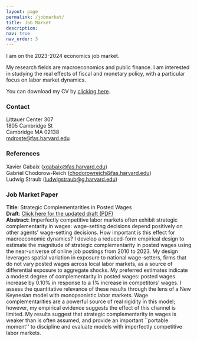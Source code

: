 ```yaml
---
layout: page
permalink: /jobmarket/
title: Job Market
description:  
nav: true
nav_order: 3
---
```



I am on the 2023-2024 economics job market. <br>

My research fields are macroeconomics and public finance. I am interested in studying the real effects of fiscal and monetary policy, with a particular focus on labor market dynamics. <br>

You can download my CV by [clicking here](/files/cv.pdf). <br>



### Contact

Littauer Center 307 <br>
1805 Cambridge St <br>
Cambridge MA 02138 <br>
[mdroste@fas.harvard.edu](mailto:mdroste@fas.harvard.edu) <br>



### References

Xavier Gabaix ([xgabaix@fas.harvard.edu](mailto:xgabaix@fas.harvard.edu)) <br>
Gabriel Chodorow-Reich ([chodorowreich@fas.harvard.edu](mailto:chodorowreich@fas.harvard.edu)) <br>
Ludwig Straub ([ludwigstraub@g.harvard.edu](mailto:ludwigstraub@g.harvard.edu)) <br>



### Job Market Paper
**Title**: Strategic Complementarities in Posted Wages<br>
**Draft**: [Click here for the updated draft (PDF)](/files/jmp_droste_current.pdf)<br>
**Abstract**: Imperfectly competitive labor markets often exhibit strategic complementarity in wages: wage-setting decisions depend positively on other agents' wage-setting decisions. How important is this effect for macroeconomic dynamics? I develop a reduced-form empirical design to estimate the magnitude of strategic complementarity in posted wages using the near-universe of online job postings from 2010 to 2023. My design leverages spatial variation in exposure to national wage-setters, firms that do not vary posted wages across local labor markets, as a source of differential exposure to aggregate shocks. My preferred estimates indicate a modest degree of complementarity in posted wages: posted wages increase by 0.10% in response to a 1% increase in competitors' wages. I assess the quantitative relevance of these results through the lens of a New Keynesian model with monopsonistic labor markets. Wage complementarities are a powerful source of real rigidity in this model; however, my empirical evidence suggests the effect of this channel is limited. My results suggest that strategic complementarity in wages is weaker than is often assumed, and provide an important ``portable moment'' to discipline and evaluate models with imperfectly competitive labor markets.

